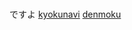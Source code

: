 # 
ですよ
<a href="intent://xgi-js-spnavi'#Intent;scheme=xgi-js-spnavi;package=jp.co.xing.spnavi;end"><span>kyokunavi</span></a>
<a href="intent://reserve/?reqno=134314#Intent;scheme=denmoku;package=jp.co.dkkaraoke.denmokumini01;end"><span>denmoku</span></a>
